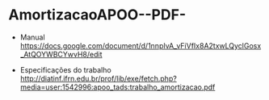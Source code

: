 # AmortizacaoAPOO--PDF-

- Manual 
https://docs.google.com/document/d/1nnpIvA_vFiVfIx8A2txwLQyclGosx_AtQOYWBCYwvH8/edit

- Especificações do trabalho
http://diatinf.ifrn.edu.br/prof/lib/exe/fetch.php?media=user:1542996:apoo_tads:trabalho_amortizacao.pdf
